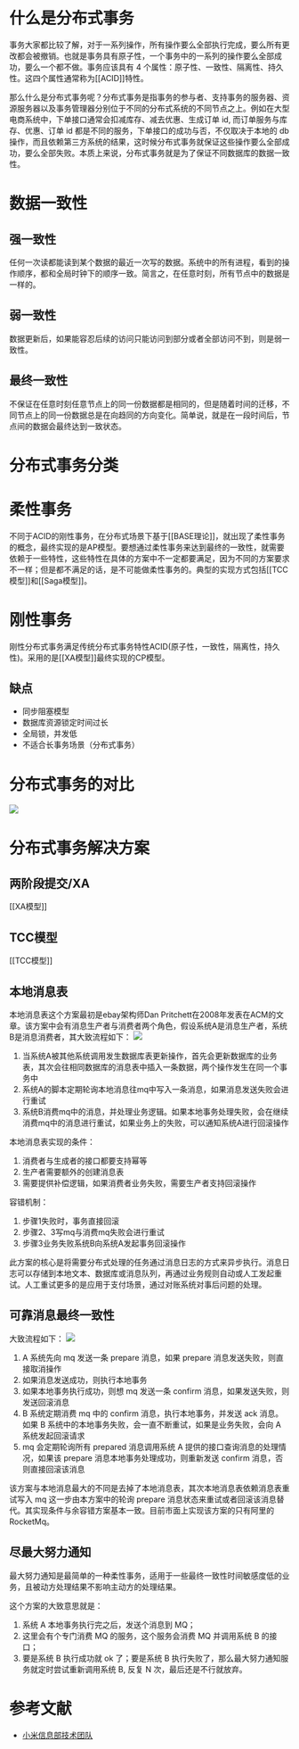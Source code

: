 # 什么是分布式事务
事务大家都比较了解，对于一系列操作，所有操作要么全部执行完成，要么所有更改都会被撤销。也就是事务具有原子性，一个事务中的一系列的操作要么全部成功，要么一个都不做。事务应该具有 4 个属性：原子性、一致性、隔离性、持久性。这四个属性通常称为[[ACID]]特性。

那么什么是分布式事务呢？分布式事务是指事务的参与者、支持事务的服务器、资源服务器以及事务管理器分别位于不同的分布式系统的不同节点之上。例如在大型电商系统中，下单接口通常会扣减库存、减去优惠、生成订单 id, 而订单服务与库存、优惠、订单 id 都是不同的服务，下单接口的成功与否，不仅取决于本地的 db 操作，而且依赖第三方系统的结果，这时候分布式事务就保证这些操作要么全部成功，要么全部失败。本质上来说，分布式事务就是为了保证不同数据库的数据一致性。

# 数据一致性
## 强一致性
任何一次读都能读到某个数据的最近一次写的数据。系统中的所有进程，看到的操作顺序，都和全局时钟下的顺序一致。简言之，在任意时刻，所有节点中的数据是一样的。

## 弱一致性
数据更新后，如果能容忍后续的访问只能访问到部分或者全部访问不到，则是弱一致性。

## 最终一致性
不保证在任意时刻任意节点上的同一份数据都是相同的，但是随着时间的迁移，不同节点上的同一份数据总是在向趋同的方向变化。简单说，就是在一段时间后，节点间的数据会最终达到一致状态。

# 分布式事务分类
# 柔性事务
不同于ACID的刚性事务，在分布式场景下基于[[BASE理论]]，就出现了柔性事务的概念，最终实现的是AP模型。要想通过柔性事务来达到最终的一致性，就需要依赖于一些特性，这些特性在具体的方案中不一定都要满足，因为不同的方案要求不一样；但是都不满足的话，是不可能做柔性事务的。典型的实现方式包括[[TCC模型]]和[[Saga模型]]。

# 刚性事务
刚性分布式事务满足传统分布式事务特性ACID(原子性，一致性，隔离性，持久性)。采用的是[[XA模型]]最终实现的CP模型。

## 缺点
- 同步阻塞模型
- 数据库资源锁定时间过长
- 全局锁，并发低
- 不适合长事务场景（分布式事务）

# 分布式事务的对比
![](https://tva1.sinaimg.cn/large/008eGmZEgy1gndlm1mfbcj30we0g0mzv.jpg)

# 分布式事务解决方案
## 两阶段提交/XA
[[XA模型]]

## TCC模型
[[TCC模型]]

## 本地消息表
本地消息表这个方案最初是ebay架构师Dan Pritchett在2008年发表在ACM的文章。该方案中会有消息生产者与消费者两个角色，假设系统A是消息生产者，系统B是消息消费者，其大致流程如下：
![](https://tva1.sinaimg.cn/large/008eGmZEgy1gndlxni4yxj30xc0feq51.jpg)
1.  当系统A被其他系统调用发生数据库表更新操作，首先会更新数据库的业务表，其次会往相同数据库的消息表中插入一条数据，两个操作发生在同一个事务中
2.  系统A的脚本定期轮询本地消息往mq中写入一条消息，如果消息发送失败会进行重试
3.  系统B消费mq中的消息，并处理业务逻辑。如果本地事务处理失败，会在继续消费mq中的消息进行重试，如果业务上的失败，可以通知系统A进行回滚操作

本地消息表实现的条件：
1.  消费者与生成者的接口都要支持幂等
2.  生产者需要额外的创建消息表
3.  需要提供补偿逻辑，如果消费者业务失败，需要生产者支持回滚操作

容错机制：
1.  步骤1失败时，事务直接回滚
2.  步骤2、3写mq与消费mq失败会进行重试
3.  步骤3业务失败系统B向系统A发起事务回滚操作

此方案的核心是将需要分布式处理的任务通过消息日志的方式来异步执行。消息日志可以存储到本地文本、数据库或消息队列，再通过业务规则自动或人工发起重试。人工重试更多的是应用于支付场景，通过对账系统对事后问题的处理。

## 可靠消息最终一致性
大致流程如下：
![](https://tva1.sinaimg.cn/large/008eGmZEgy1gndm0e13tfj315w0o443c.jpg)

1. A 系统先向 mq 发送一条 prepare 消息，如果 prepare 消息发送失败，则直接取消操作
2. 如果消息发送成功，则执行本地事务
3. 如果本地事务执行成功，则想 mq 发送一条 confirm 消息，如果发送失败，则发送回滚消息
4. B 系统定期消费 mq 中的 confirm 消息，执行本地事务，并发送 ack 消息。如果 B 系统中的本地事务失败，会一直不断重试，如果是业务失败，会向 A 系统发起回滚请求
5. mq 会定期轮询所有 prepared 消息调用系统 A 提供的接口查询消息的处理情况，如果该 prepare 消息本地事务处理成功，则重新发送 confirm 消息，否则直接回滚该消息

该方案与本地消息最大的不同是去掉了本地消息表，其次本地消息表依赖消息表重试写入 mq 这一步由本方案中的轮询 prepare 消息状态来重试或者回滚该消息替代。其实现条件与余容错方案基本一致。目前市面上实现该方案的只有阿里的 RocketMq。

## 尽最大努力通知
最大努力通知是最简单的一种柔性事务，适用于一些最终一致性时间敏感度低的业务，且被动方处理结果不影响主动方的处理结果。

这个方案的大致意思就是：
1.  系统 A 本地事务执行完之后，发送个消息到 MQ；
2.  这里会有个专门消费 MQ 的服务，这个服务会消费 MQ 并调用系统 B 的接口；
3.  要是系统 B 执行成功就 ok 了；要是系统 B 执行失败了，那么最大努力通知服务就定时尝试重新调用系统 B, 反复 N 次，最后还是不行就放弃。

# 参考文献
- [小米信息部技术团队](https://xiaomi-info.github.io/2020/01/02/distributed-transaction/)